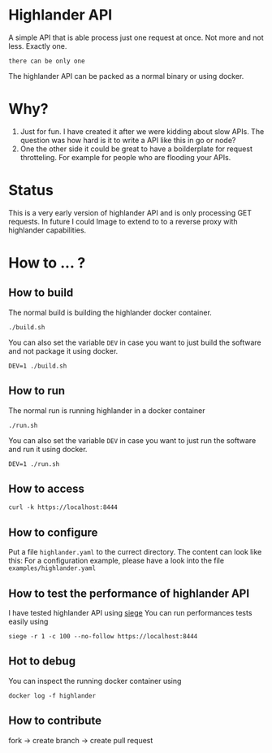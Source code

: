# Highlander API

A simple API that is able process just one request at once. Not more and not less. Exactly one.

```
there can be only one
```

The highlander API can be packed as a normal binary or using docker.



# Why?

1. Just for fun. I have created it after we were kidding about slow APIs. The question was how hard is it to write a API like this in go or node?
2. One the other side it could be great to have a boilderplate for request throtteling. For example for people who are flooding your APIs.



# Status

This is a very early version of highlander API and is only processing GET requests. In future I could Image to extend to to a reverse proxy with highlander capabilities.



# How to ... ?


## How to build

The normal build is building the highlander docker container.

```
./build.sh
```

You can also set the variable `DEV` in case you want to just build the software and not package it using docker. 

```
DEV=1 ./build.sh
```


## How to run

The normal run is running highlander in a docker container

```
./run.sh
```

You can also set the variable `DEV` in case you want to just run the software and run it using docker.

```
DEV=1 ./run.sh
```


## How to access

```
curl -k https://localhost:8444
```


## How to configure

Put a file `highlander.yaml` to the currect directory. The content can look like this:
For a configuration example, please have a look into the file `examples/highlander.yaml`



## How to test the performance of highlander API

I have tested highlander API using [siege](https://www.joedog.org/siege-home/)
You can run performances tests easily using 

```
siege -r 1 -c 100 --no-follow https://localhost:8444
```


## Hot to debug

You can inspect the running docker container using

```
docker log -f highlander
```


## How to contribute

fork -> create branch -> create pull request


